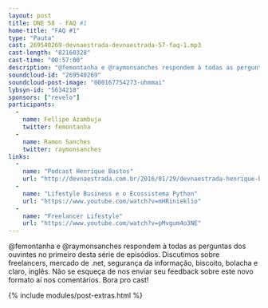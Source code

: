 ```yaml
---
layout: post
title: DNE 58 - FAQ #1
home-title: "FAQ #1"
type: "Pauta"
cast: 269540269-devnaestrada-devnaestrada-57-faq-1.mp3
cast-length: "82160328"
cast-time: "00:57:00"
description: "@femontanha e @raymonsanches respondem à todas as perguntas dos ouvintes no primeiro desta série de episódios. Discutimos sobre freelancers, mercado de .net, segurança da informação, biscoito, bolacha e claro, inglês."
soundcloud-id: "269540269"
soundcloud-post-image: "000167754273-uhmmai"
lybsyn-id: "5634218"
sponsors: ["revelo"]
participants:
  -
    name: Fellipe Azambuja
    twitter: femontanha
  -
    name: Ramon Sanches
    twitter: raymonsanches
links:
  -
    name: "Podcast Henrique Bastos"
    url: "http://devnaestrada.com.br/2016/01/29/devnaestrada-henrique-bastos.html"
  -
    name: "Lifestyle Business e o Ecossistema Python"
    url: "https://www.youtube.com/watch?v=mHRinieklio"
  -
    name: "Freelancer Lifestyle"
    url: "https://www.youtube.com/watch?v=pMvgum4o3NE"
---
```


@femontanha e @raymonsanches respondem à todas as perguntas dos ouvintes no primeiro desta série de episódios. Discutimos sobre freelancers, mercado de .net, segurança da informação, biscoito, bolacha e claro, inglês. Não se esqueça de nos enviar seu feedback sobre este novo formato aí nos comentários. Bora pro cast!

{% include modules/post-extras.html %}
